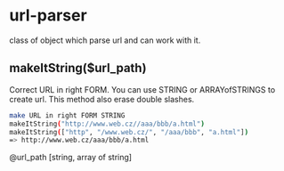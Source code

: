 # url-parser
 class of object which parse url and can work with it.



## makeItString($url_path)
Correct URL in right FORM. You can use STRING or ARRAYofSTRINGS to create url.
This method also erase double slashes.

```bash
make URL in right FORM STRING
makeItString("http://www.web.cz//aaa/bbb/a.html")
makeItString(["http", "/www.web.cz/", "/aaa/bbb", "a.html"])
=> http://www.web.cz/aaa/bbb/a.html
```

@url_path [string, array of string]
